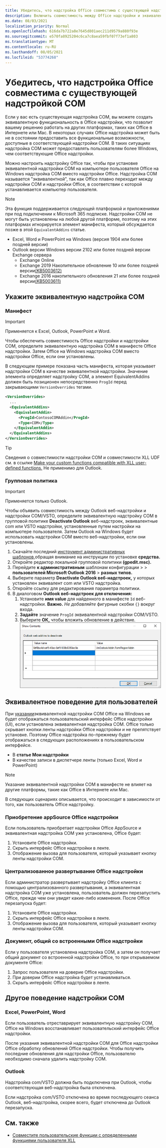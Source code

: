 ```yaml
---
title: Убедитесь, что надстройка Office совместима с существующей надстройкой COM
description: Включить совместимость между Office надстройки и эквивалентной надстройки COM.
ms.date: 08/03/2021
localization_priority: Normal
ms.openlocfilehash: 616da7b722a8e7645d801aec211d9579a880f93e
ms.sourcegitcommit: e570fa8925204c6ca7c8aea59fbf07f73ef1a803
ms.translationtype: MT
ms.contentlocale: ru-RU
ms.lasthandoff: 08/05/2021
ms.locfileid: "53774268"
---
```

# <a name="make-your-office-add-in-compatible-with-an-existing-com-add-in"></a>Убедитесь, что надстройка Office совместима с существующей надстройкой COM

Если у вас есть существующая надстройка COM, вы можете создать эквивалентную функциональность в Office надстройки, что позволит вашему решению работать на других платформах, таких как Office в Интернете или Mac. В некоторых случаях Office надстройка может быть не в состоянии предоставить все функциональные возможности, доступные в соответствующей надстройки COM. В таких ситуациях надстройка COM может предоставлять пользователям более Windows, чем соответствующие Office надстройки.

Можно настроить надстройку Office так, чтобы при установке эквивалентной надстройки COM на компьютере пользователя Office на Windows надстройка COM вместо надстройки Office. Надстройка COM называется "эквивалентной", так как Office плавно переходит между надстройки COM и надстройки Office, в соответствии с которой устанавливается компьютер пользователя.

> [!NOTE]
> Эта функция поддерживается следующей платформой и приложениями при под подключении к Microsoft 365 подписке. Надстройки COM не могут быть установлены на любой другой платформе, поэтому на этих платформах игнорируется элемент манифеста, который обсуждается позже в этой `EquivalentAddins` статье.
>
> - Excel, Word и PowerPoint на Windows (версия 1904 или более поздней версии)
> - Outlook версии Windows версии 2102 или более поздней версии Exchange сервера
>   - Exchange Online
>   - Exchange 2019 Накопительное обновление 10 или более поздней версии[(KB5003612)](https://support.microsoft.com/topic/cumulative-update-10-for-exchange-server-2019-kb5003612-b1434cad-3fbc-4dc3-844d-82568e8d4344)
>   - Exchange 2016 накопительного обновления 21 или более поздней версии[(KB5003611)](https://support.microsoft.com/topic/cumulative-update-21-for-exchange-server-2016-kb5003611-b7ba1656-abba-4a0b-9be9-dac45095d969)

## <a name="specify-an-equivalent-com-add-in"></a>Укажите эквивалентную надстройка COM

### <a name="manifest"></a>Манифест

> [!IMPORTANT]
> Применяется к Excel, Outlook, PowerPoint и Word.

Чтобы обеспечить совместимость Office надстройки и надстройки COM, определите эквивалентную надстройка COM в манифесте Office надстройки. [](add-in-manifests.md) Затем Office на Windows надстройка COM вместо надстройки Office, если они установлены.

В следующем примере показана часть манифеста, которая указывает надстройки COM в качестве эквивалентной надстройки. Значение элемента определяет надстройку COM, а элемент EquivalentAddins должен быть позиционен непосредственно `ProgId` перед закрывающими [](../reference/manifest/equivalentaddins.md) `VersionOverrides` тегами.

```xml
<VersionOverrides>
  ...
  <EquivalentAddins>
    <EquivalentAddin>
      <ProgId>ContosoCOMAddin</ProgId>
      <Type>COM</Type>
    </EquivalentAddin>
  </EquivalentAddins>
</VersionOverrides>
```

> [!TIP]
> Сведения о совместимости надстройки COM и совместимости XLL UDF см. в ссылке [Make your custom functions compatible with XLL user-defined functions.](../excel/make-custom-functions-compatible-with-xll-udf.md) Не применимо для Outlook.

### <a name="group-policy"></a>Групповая политика

> [!IMPORTANT]
> Применяется только Outlook.

Чтобы объявить совместимость между Outlook веб-надстройки и надстройки COM/VSTO, определите эквивалентную надстройку COM в групповой политике **Deactivate Outlook** веб-надстроек, эквивалентные com или VSTO надстройки, установленные путем настройки на компьютере пользователя. Затем Outlook на Windows будет использовать надстройки COM вместо веб-надстройки, если они установлены.

1. Скачайте последний [инструмент административных шаблонов,](https://www.microsoft.com/download/details.aspx?id=49030)обращая внимание на инструкции по установке **средства.**
1. Откройте редактор локальной групповой политики **(gpedit.msc).**
1. Перейдите **к административным** шаблонам конфигурации  >     >  **пользователей Microsoft Outlook 2016**  >  **разных типов.**
1. Выберите параметр **Deactivate Outlook веб-надстроек,** у которых установлен эквивалент com или VSTO надстройка.
1. Откройте ссылку для редактирования параметра политики.
1. В диалоговом **Outlook веб-надстроек для отключения:**
    1. Установите **имя value** для найденного в манифесте `Id` веб-надстройки. **Важно.** *Не добавляйте* фигурные скобки `{}` вокруг входа.
    1. **Задайте** значение `ProgId` эквивалентной надстройки COM/VSTO.
    1. Выберите **ОК,** чтобы вложить обновление в действие.
    ![Снимок экрана, показывающий диалоговое окно "Outlook веб-надстроек для деактивации".](../images/outlook-deactivate-gpo-dialog.png)

## <a name="equivalent-behavior-for-users"></a>Эквивалентное поведение для пользователей

При [указании](#specify-an-equivalent-com-add-in)эквивалентной надстройки COM Office на Windows не будет отображаться пользовательский интерфейс Office надстройки (UI), если установлена эквивалентная надстройка COM. Office только скрывает кнопки ленты надстройки Office надстройки и не препятствует установке. Поэтому Office надстройка по-прежнему будет отображаться в следующих расположениях в пользовательском интерфейсе.

- В **статье Мои надстройки**
- В качестве записи в диспетчере ленты (только Excel, Word и PowerPoint)

> [!NOTE]
> Указание эквивалентной надстройки COM в манифесте не влияет на другие платформы, такие как Office в Интернете или Mac.

В следующих сценариях описывается, что происходит в зависимости от того, как пользователь Office надстройку.

### <a name="appsource-acquisition-of-an-office-add-in"></a>Приобретение appSource Office надстройки

Если пользователь приобретает надстройки Office AppSource и эквивалентная надстройка COM уже установлена, Office будет:

1. Установите Office надстройки.
2. Скрыть интерфейс Office надстройки в ленте.
3. Отображение вызова для пользователя, который указывает кнопку ленты надстройки COM.

### <a name="centralized-deployment-of-office-add-in"></a>Централизованное развертывание Office надстройки

Если администратор развертывает надстройку Office клиента с помощью централизованного развертывания, а эквивалентная надстройка COM уже установлена, пользователь должен перезапустить Office, прежде чем они увидят какие-либо изменения. После Office перезапуска будет:

1. Установите Office надстройки.
2. Скрыть интерфейс Office надстройки в ленте.
3. Отображение вызова для пользователя, который указывает кнопку ленты надстройки COM.

### <a name="document-shared-with-embedded-office-add-in"></a>Документ, общий со встроенными Office надстройки

Если у пользователя установлена надстройка COM, а затем он получает общий документ со встроенной надстройки Office, то при открываемом документе Office:

1. Запрос пользователя на доверие Office надстройки.
2. При доверии Office надстройка будет устанавливаться.
3. Скрыть интерфейс Office надстройки в ленте.

## <a name="other-com-add-in-behavior"></a>Другое поведение надстройки COM

### <a name="excel-powerpoint-word"></a>Excel, PowerPoint, Word

Если пользователь отреставрирует эквивалентную надстройку COM, Office на Windows восстанавливает пользовательский интерфейс Office надстройки.

После указания эквивалентной надстройки COM для Office надстройки Office обработку обновлений Office надстройки. Чтобы получить последние обновления для надстройки Office, пользователю необходимо сначала удалить надстройку COM.

### <a name="outlook"></a>Outlook

Надстройка com/VSTO должна быть подключена при Outlook, чтобы соответствующая веб-надстройка была отключена.

Если надстройка com/VSTO отключена во время последующего сеанса Outlook, веб-надстройка, скорее всего, будет отключена до Outlook перезапуска.

## <a name="see-also"></a>См. также

- [Совместите пользовательские функции с определенными функциями пользователя XLL](../excel/make-custom-functions-compatible-with-xll-udf.md)
